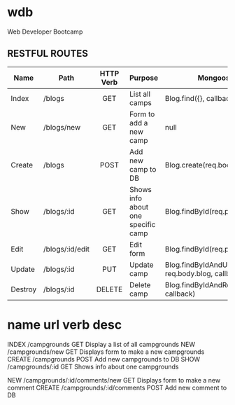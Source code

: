 # wdb
Web Developer Bootcamp

## RESTFUL ROUTES

| Name    | Path     | HTTP Verb     | Purpose      | Mongoose Methods		|
|---------|----------|:-------------:|--------------|---------------------|
| Index   | /blogs          | GET    | List all camps | Blog.find({}, callback)	|
| New     | /blogs/new      | GET    | Form to add a new camp | null |
| Create  | /blogs          | POST   | Add new camp to DB | Blog.create(req.body.blog, callback) |
| Show    | /blogs/:id      | GET    | Shows info about one specific camp | Blog.findById(req.params.id, callback) |
| Edit    | /blogs/:id/edit | GET    | Edit form | Blog.findById(req.params.id, callback) |
| Update  | /blogs/:id      | PUT    | Update camp | Blog.findByIdAndUpdate(req.params.id, req.body.blog, callback) |
| Destroy | /blogs/:id      | DELETE | Delete camp | Blog.findByIdAndRemove(req.params.id, callback) |




name          url          verb                 desc
============================================================================
INDEX         /campgrounds        GET           Display a list of all campgrounds
NEW           /campgrounds/new    GET           Displays form to make a new campgrounds
CREATE        /campgrounds        POST          Add new campgrounds to DB
SHOW          /campgrounds/:id    GET           Shows info about one campgrounds

NEW           /campgrounds/:id/comments/new    GET           Displays form to make a new comment
CREATE        /campgrounds/:id/comments        POST          Add new comment to DB
